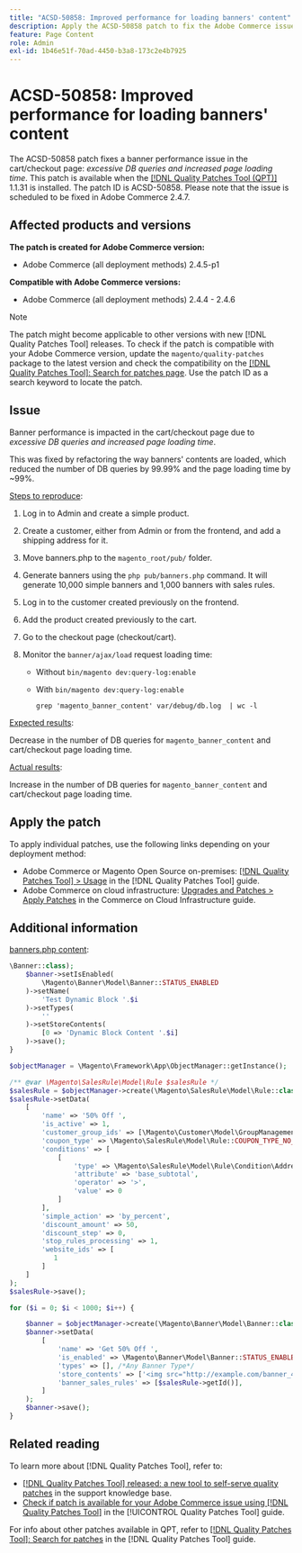 ```yaml
---
title: "ACSD-50858: Improved performance for loading banners' content"
description: Apply the ACSD-50858 patch to fix the Adobe Commerce issue where banner performance is impacted in the cart/checkout page due to excessive DB queries and increased page loading time.
feature: Page Content
role: Admin
exl-id: 1b46e51f-70ad-4450-b3a8-173c2e4b7925
---
```

# ACSD-50858: Improved performance for loading banners' content

The ACSD-50858 patch fixes a banner performance issue in the cart/checkout page: *excessive DB queries and increased page loading time*. This patch is available when the [[!DNL Quality Patches Tool (QPT)]](https://experienceleague.adobe.com/en/docs/commerce-operations/tools/quality-patches-tool/quality-patches-tool-to-self-serve-quality-patches) 1.1.31 is installed. The patch ID is ACSD-50858. Please note that the issue is scheduled to be fixed in Adobe Commerce 2.4.7.

## Affected products and versions

**The patch is created for Adobe Commerce version:**

* Adobe Commerce (all deployment methods) 2.4.5-p1

**Compatible with Adobe Commerce versions:**

* Adobe Commerce (all deployment methods) 2.4.4 - 2.4.6

>[!NOTE]
>
>The patch might become applicable to other versions with new [!DNL Quality Patches Tool] releases. To check if the patch is compatible with your Adobe Commerce version, update the `magento/quality-patches` package to the latest version and check the compatibility on the [[!DNL Quality Patches Tool]: Search for patches page](https://experienceleague.adobe.com/tools/commerce-quality-patches/index.html). Use the patch ID as a search keyword to locate the patch.

## Issue

Banner performance is impacted in the cart/checkout page due to *excessive DB queries and increased page loading time*.

This was fixed by refactoring the way banners' contents are loaded, which reduced the number of DB queries by 99.99% and the page loading time by ~99%.

<u>Steps to reproduce</u>:

1. Log in to Admin and create a simple product.
1. Create a customer, either from Admin or from the frontend, and add a shipping address for it.
1. Move banners.php to the `magento_root/pub/` folder.
1. Generate banners using the  `php pub/banners.php` command. It will generate 10,000 simple banners and 1,000 banners with sales rules.
1. Log in to the customer created previously on the frontend.
1. Add the product created previously to the cart.
1. Go to the checkout page (checkout/cart).
1. Monitor the `banner/ajax/load` request loading time:

    * Without `bin/magento dev:query-log:enable`
    * With `bin/magento dev:query-log:enable`

        ```
        grep 'magento_banner_content' var/debug/db.log  | wc -l
        ```

<u>Expected results</u>:

Decrease in the number of DB queries for `magento_banner_content` and cart/checkout page loading time.

<u>Actual results</u>:

Increase in the number of DB queries for `magento_banner_content` and cart/checkout page loading time.

## Apply the patch

To apply individual patches, use the following links depending on your deployment method:

* Adobe Commerce or Magento Open Source on-premises: [[!DNL Quality Patches Tool] > Usage](/help/tools/quality-patches-tool/usage.md) in the [!DNL Quality Patches Tool] guide.
* Adobe Commerce on cloud infrastructure: [Upgrades and Patches > Apply Patches](https://experienceleague.adobe.com/docs/commerce-cloud-service/user-guide/develop/upgrade/apply-patches.html) in the Commerce on Cloud Infrastructure guide.

## Additional information

<u>banners.php content</u>:

```php
\Banner::class);
    $banner->setIsEnabled(
        \Magento\Banner\Model\Banner::STATUS_ENABLED
    )->setName(
        'Test Dynamic Block '.$i
    )->setTypes(
        ''
    )->setStoreContents(
        [0 => 'Dynamic Block Content '.$i]
    )->save();
}

$objectManager = \Magento\Framework\App\ObjectManager::getInstance();

/** @var \Magento\SalesRule\Model\Rule $salesRule */
$salesRule = $objectManager->create(\Magento\SalesRule\Model\Rule::class);
$salesRule->setData(
    [
        'name' => '50% Off ',
        'is_active' => 1,
        'customer_group_ids' => [\Magento\Customer\Model\GroupManagement::NOT_LOGGED_IN_ID],
        'coupon_type' => \Magento\SalesRule\Model\Rule::COUPON_TYPE_NO_COUPON,
        'conditions' => [
            [
                'type' => \Magento\SalesRule\Model\Rule\Condition\Address::class,
                'attribute' => 'base_subtotal',
                'operator' => '>',
                'value' => 0
            ]
        ],
        'simple_action' => 'by_percent',
        'discount_amount' => 50,
        'discount_step' => 0,
        'stop_rules_processing' => 1,
        'website_ids' => [
           1
        ]
    ]
);
$salesRule->save();

for ($i = 0; $i < 1000; $i++) {

    $banner = $objectManager->create(\Magento\Banner\Model\Banner::class);
    $banner->setData(
        [
            'name' => 'Get 50% Off ',
            'is_enabled' => \Magento\Banner\Model\Banner::STATUS_ENABLED,
            'types' => [], /*Any Banner Type*/
            'store_contents' => ['<img src="http://example.com/banner_40_percent_off.png" />'],
            'banner_sales_rules' => [$salesRule->getId()],
        ]
    );
    $banner->save();
}
```

## Related reading

To learn more about [!DNL Quality Patches Tool], refer to:

* [[!DNL Quality Patches Tool] released: a new tool to self-serve quality patches](https://experienceleague.adobe.com/en/docs/commerce-operations/tools/quality-patches-tool/quality-patches-tool-to-self-serve-quality-patches) in the support knowledge base.
* [Check if patch is available for your Adobe Commerce issue using [!DNL Quality Patches Tool]](/help/tools/quality-patches-tool/patches-available-in-qpt/check-patch-for-magento-issue-with-magento-quality-patches.md) in the [!UICONTROL Quality Patches Tool] guide.


For info about other patches available in QPT, refer to [[!DNL Quality Patches Tool]: Search for patches](https://experienceleague.adobe.com/tools/commerce-quality-patches/index.html) in the [!DNL Quality Patches Tool] guide.
